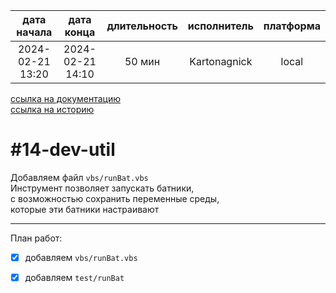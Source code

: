 |   дата начала    |    дата конца    | длительность | исполнитель  | платформа |
|:----------------:|:----------------:|:------------:|:------------:|:---------:|
| 2024-02-21 13:20 | 2024-02-21 14:10 |    50 мин    | Kartonagnick |   local   |

[ссылка на документацию](../docs.md)  
[ссылка на историю](../history.md#-v014-dev)  

#14-dev-util
============
Добавляем файл `vbs/runBat.vbs`  
Инструмент позволяет запускать батники,  
с возможностью сохранить переменные среды,  
которые эти батники настраивают  

--------------------------------------------------------------------------------

План работ:  
  - [x] добавляем `vbs/runBat.vbs`  
  - [x] добавляем `test/runBat`  


